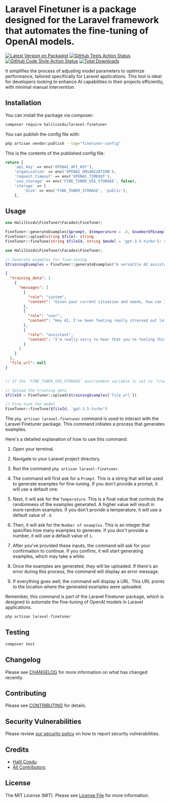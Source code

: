 # Laravel Finetuner is a package designed for the Laravel framework that automates the fine-tuning of OpenAI models.

[![Latest Version on Packagist](https://img.shields.io/packagist/v/halilcosdu/laravel-finetuner.svg?style=flat-square)](https://packagist.org/packages/halilcosdu/laravel-finetuner)
[![GitHub Tests Action Status](https://img.shields.io/github/actions/workflow/status/halilcosdu/laravel-finetuner/run-tests.yml?branch=main&label=tests&style=flat-square)](https://github.com/halilcosdu/laravel-finetuner/actions?query=workflow%3Arun-tests+branch%3Amain)
[![GitHub Code Style Action Status](https://img.shields.io/github/actions/workflow/status/halilcosdu/laravel-finetuner/fix-php-code-style-issues.yml?branch=main&label=code%20style&style=flat-square)](https://github.com/halilcosdu/laravel-finetuner/actions?query=workflow%3A"Fix+PHP+code+style+issues"+branch%3Amain)
[![Total Downloads](https://img.shields.io/packagist/dt/halilcosdu/laravel-finetuner.svg?style=flat-square)](https://packagist.org/packages/halilcosdu/laravel-finetuner)

It simplifies the process of adjusting model parameters to optimize performance, tailored specifically for Laravel applications. This tool is ideal for developers looking to enhance AI capabilities in their projects efficiently, with minimal manual intervention.
## Installation

You can install the package via composer:

```bash
composer require halilcosdu/laravel-finetuner
```

You can publish the config file with:

```bash
php artisan vendor:publish --tag="finetuner-config"
```

This is the contents of the published config file:

```php
return [
    'api_key' => env('OPENAI_API_KEY'),
    'organization' => env('OPENAI_ORGANIZATION'),
    'request_timeout' => env('OPENAI_TIMEOUT'),
    'use_storage' => env('FINE_TUNER_USE_STORAGE', false),
    'storage' => [
        'disk' => env('FINE_TUNER_STORAGE', 'public'),
    ],
```

## Usage

```php
use HalilCosdu\FineTuner\Facades\FineTuner;

FineTuner::generateExamples($prompt, $temperature = .4, $numberOfExamples = 2): array
FineTuner::upload(string $file): string
FineTuner::fineTune(string $fileId, string $model = 'gpt-3.5-turbo'): string
```
```php
use HalilCosdu\FineTuner\Facades\FineTuner;

// Generate examples for fine-tuning
$trainingExamples = FineTuner::generateExamples("A versatile AI assistant designed to provide personalized support across all aspects of life, from physical health and mental wellness to emotional well-being, adapting its guidance to the user's unique situation and needs. It offers practical advice, empathetic support, and proactive reminders, all while ensuring privacy and security, and continuously evolving through feedback and research.")

```
```json
{
  "training_data": [
    {
      "messages": [
        {
          "role": "system",
          "content": "Given your current situation and needs, how can I assist you today?"
        },
        {
          "role": "user",
          "content": "Hey AI, I've been feeling really stressed out lately because of work. Any advice on how I can manage this better?"
        },
        {
          "role": "assistant",
          "content": "I'm really sorry to hear that you're feeling this way, but please know that it's okay to feel stressed. Here are a few suggestions that might help:\n\n1. Mindfulness and Relaxation: Try techniques like deep breathing, meditation, or yoga. They can help you to stay calm and focused.\n\n2. Time Management: Prioritize your tasks and break them down into manageable chunks. Remember, it's okay to say no to tasks that are not a priority.\n\n3. Physical Activity: Regular exercise can help reduce stress levels. Even a short walk can make a difference.\n\n4. Connect with Others: Talk to someone you trust about your stress. It can often help to share what you're experiencing.\n\n5. Professional Help: If your stress continues or leads to feelings of despair, it might be helpful to speak with a mental health professional.\n\nRemember, everyone experiences stress differently and different techniques work for different people. It's important to find what works best for you."
        }
      ]
    }
  ],
  "file_url": null
}
```

```php

// If the `FINE_TUNER_USE_STORAGE` environment variable is set to `true`, the `file_url` will be returned for the upload function. Alternatively, you can create your own training `.jsonl` file using the `training_data`.

// Upload the training data
$fileId = FineTuner::upload($trainingExamples['file_url'])

// Fine-tune the model
FineTuner::fineTune($fileId, 'gpt-3.5-turbo')
```

The `php artisan laravel-finetuner` command is used to interact with the Laravel Finetuner package. This command initiates a process that generates examples.

Here's a detailed explanation of how to use this command:

1. Open your terminal.

2. Navigate to your Laravel project directory.

3. Run the command `php artisan laravel-finetuner`.

4. The command will first ask for a `Prompt`. This is a string that will be used to generate examples for fine-tuning. If you don't provide a prompt, it will use a default one.

5. Next, it will ask for the `Temperature`. This is a float value that controls the randomness of the examples generated. A higher value will result in more random examples. If you don't provide a temperature, it will use a default value of `.4`.

6. Then, it will ask for the `Number of examples`. This is an integer that specifies how many examples to generate. If you don't provide a number, it will use a default value of `1`.

7. After you've provided these inputs, the command will ask for your confirmation to continue. If you confirm, it will start generating examples, which may take a while.

8. Once the examples are generated, they will be uploaded. If there's an error during this process, the command will display an error message.

9. If everything goes well, the command will display a URL. This URL points to the location where the generated examples were uploaded.

Remember, this command is part of the Laravel Finetuner package, which is designed to automate the fine-tuning of OpenAI models in Laravel applications.

```php
php artisan laravel-finetuner
```

## Testing

```bash
composer test
```

## Changelog

Please see [CHANGELOG](CHANGELOG.md) for more information on what has changed recently.

## Contributing

Please see [CONTRIBUTING](CONTRIBUTING.md) for details.

## Security Vulnerabilities

Please review [our security policy](../../security/policy) on how to report security vulnerabilities.

## Credits

- [Halil Cosdu](https://github.com/halilcosdu)
- [All Contributors](../../contributors)

## License

The MIT License (MIT). Please see [License File](LICENSE.md) for more information.

